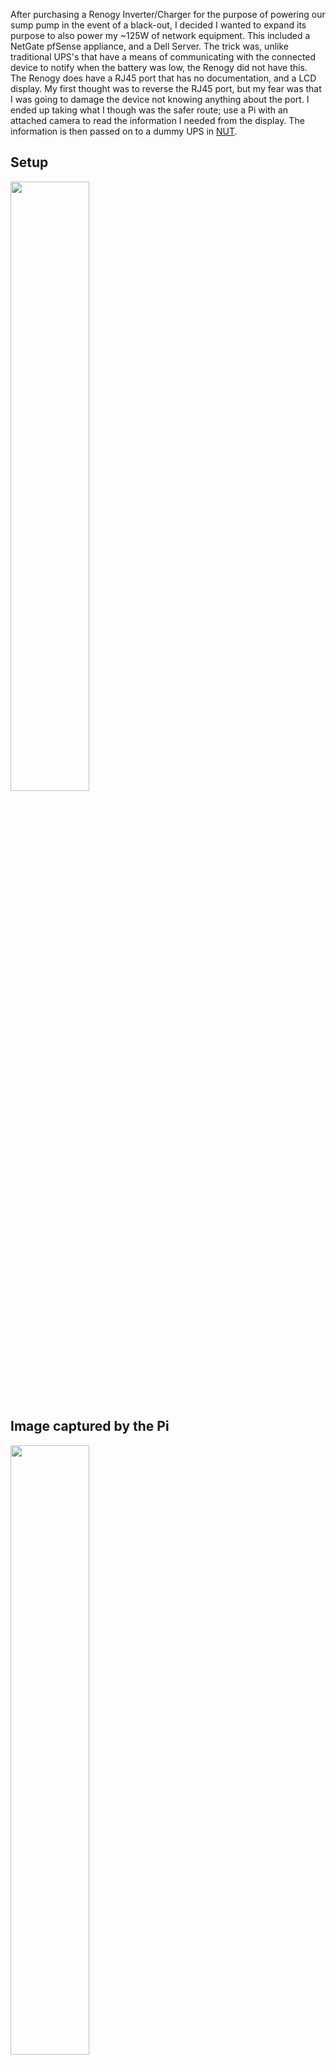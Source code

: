 After purchasing a Renogy Inverter/Charger for the purpose of powering our sump pump in the event of a black-out, I decided I wanted to expand its purpose to also power my ~125W of network equipment. This included a NetGate pfSense appliance, and a Dell Server. The trick was, unlike traditional UPS's that have a means of communicating with the connected device to notify when the battery was low, the Renogy did not have this. The Renogy does have a RJ45 port that has no documentation, and a LCD display. My first thought was to reverse the RJ45 port, but my fear was that I was going to damage the device not knowing anything about the port. I ended up taking what I though was the safer route; use a Pi with an attached camera to read the information I needed from the display. The information is then passed on to a dummy UPS in [NUT](https://networkupstools.org/).

## Setup
<image src="images/setup.jpg" width="50%">

## Image captured by the Pi
<image src="images/initial.jpg" width="50%">

## Processed image
<image src="images/processed.jpg" width="50%">